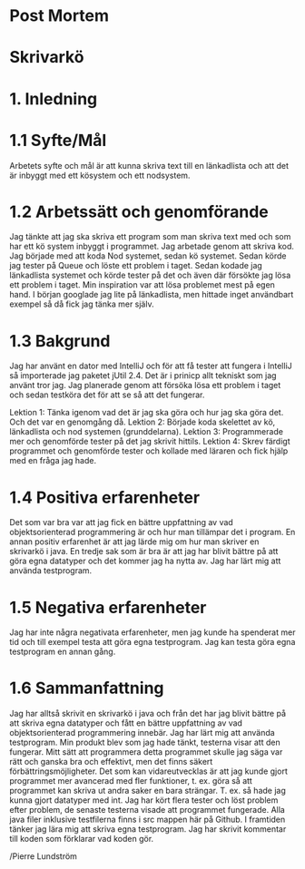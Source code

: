 # Post Mortem

# Skrivarkö

# 1. Inledning

# 1.1 Syfte/Mål
Arbetets syfte och mål är att kunna skriva text till en länkadlista och att det är inbyggt med ett kösystem och ett nodsystem.

# 1.2 Arbetssätt och genomförande
Jag tänkte att jag ska skriva ett program som man skriva text med och som har ett kö system inbyggt i programmet.
Jag arbetade genom att skriva kod. Jag började med att koda Nod systemet, sedan kö systemet. Sedan körde jag tester på Queue och löste ett problem i taget. Sedan kodade jag länkadlista systemet och körde tester på det och även där försökte jag lösa ett problem i taget. Min inspiration var att lösa problemet mest på egen hand. I början googlade jag lite på länkadlista, men hittade inget användbart exempel så då fick jag tänka mer själv.

# 1.3 Bakgrund
Jag har använt en dator med IntelliJ och för att få tester att fungera i IntelliJ så importerade jag paketet jUtil 2.4. Det är i prinicp allt tekniskt som jag använt tror jag.
Jag planerade genom att försöka lösa ett problem i taget och sedan testköra det för att se så att det fungerar.

Lektion 1: Tänka igenom vad det är jag ska göra och hur jag ska göra det. Och det var en genomgång då.
Lektion 2: Började koda skelettet av kö, länkadlista och nod systemen (grunddelarna).
Lektion 3: Programmerade mer och genomförde tester på det jag skrivit hittils.
Lektion 4: Skrev färdigt programmet och genomförde tester och kollade med läraren och fick hjälp med en fråga jag hade.

# 1.4 Positiva erfarenheter
Det som var bra var att jag fick en bättre uppfattning av vad objektsorienterad programmering är och hur man tillämpar det i program. En annan positiv erfarenhet är att jag lärde mig om hur man skriver en skrivarkö i java. En tredje sak som är bra är att jag har blivit bättre på att göra egna datatyper och det kommer jag ha nytta av.  Jag har lärt mig att använda testprogram.
# 1.5 Negativa erfarenheter
Jag har inte några negativata erfarenheter, men jag kunde ha spenderat mer tid och till exempel testa att göra egna testprogram. Jag kan testa göra egna testprogram en annan gång. 
# 1.6 Sammanfattning
Jag har alltså skrivit en skrivarkö i java och från det har jag blivit bättre på att skriva egna datatyper och fått en bättre uppfattning av vad objektsorienterad programmering innebär. Jag har lärt mig att använda testprogram. 
Min produkt blev som jag hade tänkt, testerna visar att den fungerar. Mitt sätt att programmera detta programmet skulle jag säga var rätt och ganska bra och effektivt, men det finns säkert förbättringsmöjligheter. Det som kan vidareutvecklas är att jag kunde gjort programmet mer avancerad med fler funktioner, t. ex. göra så att programmet kan skriva ut andra saker en bara strängar. T. ex. så hade jag kunna gjort datatyper med int. Jag har kört flera tester och löst problem efter problem, de senaste testerna visade att programmet fungerade. Alla java filer inklusive testfilerna finns i src mappen här på Github. I framtiden tänker jag lära mig att skriva egna testprogram. Jag har skrivit kommentar till koden som förklarar vad koden gör.

/Pierre Lundström
